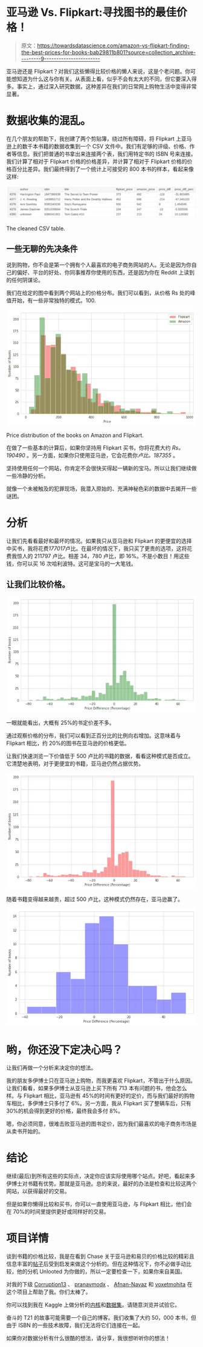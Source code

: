 # 亚马逊 Vs. Flipkart:寻找图书的最佳价格！

> 原文：<https://towardsdatascience.com/amazon-vs-flipkart-finding-the-best-prices-for-books-bab29811b801?source=collection_archive---------9----------------------->

亚马逊还是 Flipkart？对我们这些懒得比较价格的懒人来说，这是个老问题。你可能想知道为什么这与你有关。从表面上看，似乎不会有太大的不同，但它要深入得多。事实上，通过深入研究数据，这种差异在我们的日常网上购物生活中变得非常显著。

# 数据收集的混乱。

在几个朋友的帮助下，我创建了两个剪贴簿，绕过所有障碍，将 Flipkart 上亚马逊上的数千本书籍的数据收集到一个 CSV 文件中。我们有足够的评级、价格、作者等信息。我们把普通的书拿出来连接两个表，我们用特定书的 ISBN 号来连接。我们计算了相对于 Flipkart 价格的价格差异，并计算了相对于 Flipkart 价格的价格百分比差异。我们最终得到了一个统计上可接受的 800 本书的样本，看起来像这样:

![](img/98cc7e40dea1bd31cdff11f08382d9af.png)

The cleaned CSV table.

## 一些无聊的先决条件

说到购物，你不会是第一个拥有个人最喜欢的电子商务网站的人。无论是因为你自己的偏好、平台的好处、你同事推荐你使用的东西，还是因为你在 Reddit 上读到的任何阴谋论。

我们在给定的图中看到两个网站上的价格分布。我们可以看到，从价格 Rs 处的峰值开始，有一些非常独特的模式。100.

![](img/2b2e27ddaf5aef0b3f46750648ec6aad.png)

Price distribution of the books on Amazon and Flipkart.

在做了一些基本的计算后，如果你坚持用 Flipkart 买书，你将花费大约 *Rs。190490* 。另一方面，如果你只使用亚马逊，它会花费你*卢比。187355* 。

坚持使用任何一个网站，你肯定不会很快买得起一辆新的宝马。所以让我们继续做一些冷静的分析。

就像一个未被触及的犯罪现场，我潜入原始的、充满神秘色彩的数据中去揭开一些谜团。

# 分析

让我们先看看最好和最坏的情况。如果我只从亚马逊和 Flipkart 的更便宜的选择中买书，我将花费*177017*卢比。在最坏的情况下，我只买了更贵的选项，这将花费我惊人的 211797 卢比。相差 34，780 卢比，即 16%。不是小数目！用这些钱，你可以买 16 次哈利波特。这可是宝马的一大笔钱。

## 让我们比较价格。

![](img/f7ba94e2af4944647f0dc907cb7aaacd.png)

一眼就能看出，大概有 25%的书定价差不多。

通过观察价格的分布，我们可以看到正百分比的比例向右增加。这意味着与 Flipkart 相比，约 20%的图书在亚马逊的价格更低。

让我们快速浏览一下价值低于 500 卢比的书籍的数据，看看这种模式是否成立。它清楚地表明，对于更便宜的书籍，亚马逊仍然占据优势。

![](img/95660a11e67102b41d698016be596e6a.png)

随着书籍变得越来越贵，超过 500 卢比，这种模式仍然存在，亚马逊赢了。

![](img/9e37bea8df623aa5c8673670116701ca.png)

# 哟，你还没下定决心吗？

让我们再做一个分析来决定你的想法。

我的朋友多伊博士只在亚马逊上购物，而我更喜欢 Flipkart，不管出于什么原因。让我们看看，如果多伊博士从亚马逊上买下所有 713 本有问题的书，他会怎么样。与 Flipkart 相比，亚马逊有 45%的时间有更好的定价，而与我们最好的购物车相比，多伊博士只多付了 6%。另一方面，我从 Flipkart 买了整辆车后，只有 30%的机会得到更好的价格，最终我会多付 8%。

嗯，你必须同意，很难击败亚马逊的图书定价，因为我们最喜欢的电子商务市场是从卖书开始的。

# 结论

继续(最后)到所有这些的实际点，决定你应该实际使用哪个站点。好吧，看起来多伊博士对书籍有优势。那就是亚马逊。总的来说，最好的办法是检查和比较这两个网站，以获得最好的交易。

但是如果你懒得比较和买书，你可以一直使用亚马逊，与 Flipkart 相比，他们会在 70%的时间里提供更好或同样好的交易。

# **项目详情**

谈到书籍的价格比较，我是在看到 Chase 关于亚马逊和易贝的价格比较的精彩且信息丰富的[帖子](https://unlooted.com/blog/amazon_v_ebay/)后受到启发来做这个分析的。但在这种情况下，你不必做手动比较，他的分机 Unlooted 为你做的，所以一定要检查一下，如果你来自美国。

对我的下级 [Corruption13](https://github.com/Corruption13) 、 [pranavmodx](https://github.com/pranavmodx) 、 [Afnan-Navaz](https://github.com/Afnan-Navaz) 和 [voxetmohita](https://github.com/voxetmohita) 在这个项目上帮助了我。你们太棒了。

你可以找到我在 Kaggle 上做分析的[内核](https://www.kaggle.com/mandan/who-is-ripping-you-off)和[数据集](https://www.kaggle.com/mandan/amazon-vs-flipkart-book-prices)。请随意浏览并试验它。

奋斗的 T21 的故事可能需要一个自己的博客。我们收集了大约 50，000 本书，但由于 ISBN 的一些技术故障，我们无法将它们连接在一起。

如果你对数据分析有什么很酷的想法，请分享，我很想听听你的想法！